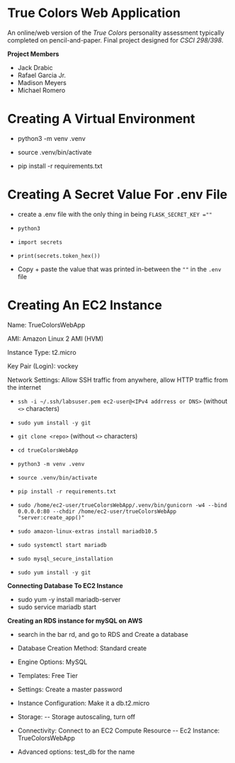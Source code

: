 # True Colors Web Application
An online/web version of the _True Colors_ personality assessment typically completed on pencil-and-paper. Final project designed for _CSCI 298/398_.

**Project Members**
- Jack Drabic
- Rafael Garcia Jr.
- Madison Meyers
- Michael Romero

# Creating A Virtual Environment

- python3 -m venv .venv

- source .venv/bin/activate

- pip install -r requirements.txt


# Creating A Secret Value For .env File

- create a .env file with the only thing in being `FLASK_SECRET_KEY =""`

- `python3`

- `import secrets`

- `print(secrets.token_hex())`

- Copy + paste the value that was printed in-between the `""` in the `.env` file

# Creating An EC2 Instance

Name: TrueColorsWebApp

AMI: Amazon Linux 2 AMI (HVM)

Instance Type: t2.micro

Key Pair (Login): vockey

Network Settings: Allow SSH traffic from anywhere, allow HTTP traffic from the internet

- `ssh -i ~/.ssh/labsuser.pem ec2-user@<IPv4 addrress or DNS>` (without `<>` characters)

- `sudo yum install -y git`

- `git clone <repo>` (without `<>` characters)

- `cd trueColorsWebApp`

- `python3 -m venv .venv`

- `source .venv/bin/activate`

- `pip install -r requirements.txt`

- `sudo /home/ec2-user/trueColorsWebApp/.venv/bin/gunicorn -w4 --bind 0.0.0.0:80 --chdir /home/ec2-user/trueColorsWebApp "server:create_app()"`


- `sudo amazon-linux-extras install mariadb10.5`

- `sudo systemctl start mariadb`

- `sudo mysql_secure_installation`

- `sudo yum install -y git`

**Connecting Database To EC2 Instance**

- sudo yum -y install mariadb-server
- sudo service mariadb start

**Creating an RDS instance for mySQL on AWS**

- search in the bar rd, and go to RDS and Create a database

- Database Creation Method: Standard create

- Engine Options: MySQL

- Templates: Free Tier

- Settings: Create a master password

- Instance Configuration: Make it a db.t2.micro

- Storage: -- Storage autoscaling, turn off

- Connectivity: Connect to an EC2 Compute Resource -- Ec2 Instance: TrueColorsWebApp

- Advanced options: test_db for the name

